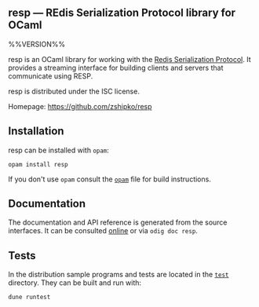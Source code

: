 resp — REdis Serialization Protocol library for OCaml
-------------------------------------------------------------------------------
%%VERSION%%

resp is an OCaml library for working with the [Redis Serialization Protocol](https://redis.io/topics/protocol). It provides a streaming interface for building clients and servers that communicate using RESP.

resp is distributed under the ISC license.

Homepage: https://github.com/zshipko/resp

## Installation

resp can be installed with `opam`:

    opam install resp

If you don't use `opam` consult the [`opam`](opam) file for build
instructions.

## Documentation

The documentation and API reference is generated from the source
interfaces. It can be consulted [online][doc] or via `odig doc
resp`.

[doc]: https://zshipko.github.io/resp/doc

## Tests

In the distribution sample programs and tests are located in the
[`test`](test) directory. They can be built and run
with:

    dune runtest
